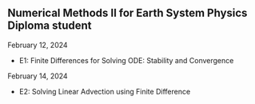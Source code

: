 ## Numerical Methods II for Earth System Physics Diploma student

February 12, 2024
- E1: Finite Differences for Solving ODE: Stability and Convergence

February 14, 2024
- E2: Solving Linear Advection using Finite Difference
